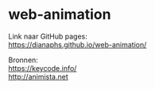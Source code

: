 # web-animation

Link naar GitHub pages:
<br>https://dianaphs.github.io/web-animation/


Bronnen:
<br>https://keycode.info/
<br>http://animista.net
